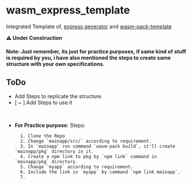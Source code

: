 # wasm_express_template
Integrated Template of, [express generator](https://expressjs.com/en/starter/generator.html) and [wasm-pack-template](https://github.com/rustwasm/wasm-pack-template)

**:warning: Under Construction**

#### **Note:**  Just remember, its just for practice purposes, if same kind of stuff is required by you, i have also mentioned the steps to create same structure with your own specifications.

## ToDo
-  Add Steps to replicate the structure.
- [ ~ ] Add Steps to use it  

<br>

 - **For Practice purpose**: Steps:
 
         1. Clone the Repo
         2. Change `mainapp/src/` according to requirement.
         3. In `mainapp` run command `wasm-pack build`, it'll create `mainapp/pkg` directory in it.
         4. Create a npm link to pkg by `npm link` command in `mainapp/pkg` directory.
         5. Change `myapp` according to requirement.
         6. Include the link in `myapp` by command `npm link mainapp`.
         7.
